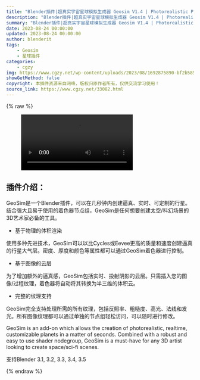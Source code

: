 ```yaml
---
title: "Blender插件|超真实宇宙星球模拟生成器 Geosim V1.4 | Photorealistic Planets (Eevee / Cycles)"
description: "Blender插件|超真实宇宙星球模拟生成器 Geosim V1.4 | Photorealistic Planets (Eevee / Cycles)"
summary: "Blender插件|超真实宇宙星球模拟生成器 Geosim V1.4 | Photorealistic Planets (Eevee / Cycles)"
date: 2023-08-24 00:00:00
updated: 2023-08-24 00:00:00
author: blenderit
tags: 
    - Geosim
    - 星球插件
categories:
    - cgzy
img: https://www.cgzy.net/wp-content/uploads/2023/08/1692875890-bf2b585aaeb7a04.webp
showGetMethod: false
copyright: 本插件资源来自网络，版权归原作者所有，仅供交流学习使用！
source_link: https://www.cgzy.net/33082.html
---
```


{% raw %}
<figure class="wp-block-video aligncenter"><video controls src="http://cloud.video.taobao.com/play/u/null/p/1/e/6/t/1/424102860094.mp4"></video></figure><div class="wp-block-pandastudio-title"><div class="title_style_01"><h2 id="h2-0">插件介绍：</h2></div></div><p class="is-style-text-indent-2em">GeoSim是一个Blender插件，可以在几秒钟内创建逼真、实时、可定制的行星。结合强大且易于使用的着色器节点组，GeoSim是任何想要创建太空/科幻场景的3D艺术家必备的工具。</p><ul>
<li>基于物理的体积渲染</li>
</ul><p>使用多种先进技术，GeoSim可以以比Cycles或Eevee更高的质量和速度创建逼真的行星大气层。密度、厚度和颜色等属性都可以通过GeoSim着色器进行控制。</p><ul>
<li>基于图像的云层</li>
</ul><p>为了增加额外的逼真感，GeoSim包括实时、投射阴影的云层。只需插入您的图像/过程纹理，着色器将自动将其转换为半三维的体积云。</p><ul>
<li>完整的纹理支持</li>
</ul><p>GeoSim完全支持处理所需的所有纹理，包括反照率、粗糙度、高光、法线和发光。所有图像纹理都可以通过单独的节点组轻松访问，可以随时进行修改。</p><p>GeoSim is an add-on which allows the creation of photorealistic, realtime, customizable planets in a matter of seconds. Combined with a robust and easy to use shader nodegroup, GeoSim is a must-have for any 3D artist looking to create space/sci-fi scenes.</p><div class="wp-block-pandastudio-tips"><div class="tip success "><p>支持Blender 3.1, 3.2, 3.3, 3.4, 3.5</p>
</div></div>
<div style="display: none">cgzy</div>
{% endraw %}